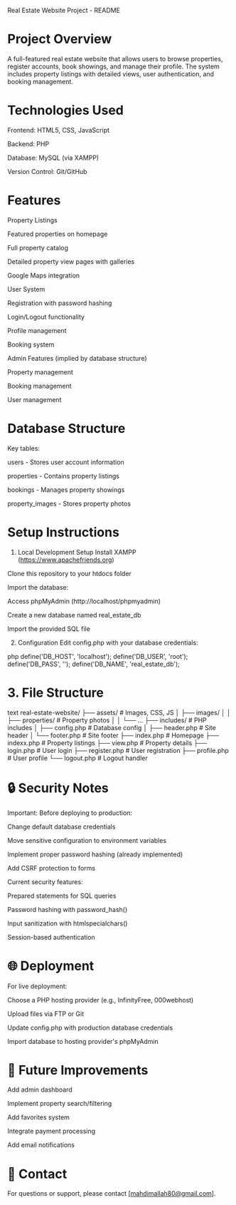 Real Estate Website Project - README
# Project Overview
A full-featured real estate website that allows users to browse properties, register accounts, book showings, and manage their profile. The system includes property listings with detailed views, user authentication, and booking management.

# Technologies Used
Frontend: HTML5, CSS, JavaScript

Backend: PHP

Database: MySQL (via XAMPP)

Version Control: Git/GitHub

# Features
Property Listings

Featured properties on homepage

Full property catalog

Detailed property view pages with galleries

Google Maps integration

User System

Registration with password hashing

Login/Logout functionality

Profile management

Booking system

Admin Features (implied by database structure)

Property management

Booking management

User management

# Database Structure
Key tables:

users - Stores user account information

properties - Contains property listings

bookings - Manages property showings

property_images - Stores property photos

# Setup Instructions
1. Local Development Setup
Install XAMPP (https://www.apachefriends.org)

Clone this repository to your htdocs folder

Import the database:

Access phpMyAdmin (http://localhost/phpmyadmin)

Create a new database named real_estate_db

Import the provided SQL file

2. Configuration
Edit config.php with your database credentials:

php
define('DB_HOST', 'localhost');
define('DB_USER', 'root');
define('DB_PASS', '');
define('DB_NAME', 'real_estate_db');
# 3. File Structure
text
real-estate-website/
├── assets/               # Images, CSS, JS
│   ├── images/
│   │   ├── properties/   # Property photos
│   │   └── ...
├── includes/             # PHP includes
│   ├── config.php        # Database config
│   ├── header.php        # Site header
│   └── footer.php        # Site footer
├── index.php             # Homepage
├── indexx.php            # Property listings
├── view.php              # Property details
├── login.php             # User login
├── register.php          # User registration
├── profile.php           # User profile
└── logout.php            # Logout handler
# 🔒 Security Notes
Important: Before deploying to production:

Change default database credentials

Move sensitive configuration to environment variables

Implement proper password hashing (already implemented)

Add CSRF protection to forms

Current security features:

Prepared statements for SQL queries

Password hashing with password_hash()

Input sanitization with htmlspecialchars()

Session-based authentication

# 🌐 Deployment
For live deployment:

Choose a PHP hosting provider (e.g., InfinityFree, 000webhost)

Upload files via FTP or Git

Update config.php with production database credentials

Import database to hosting provider's phpMyAdmin

# 📝 Future Improvements
Add admin dashboard

Implement property search/filtering

Add favorites system

Integrate payment processing

Add email notifications

 # 📧 Contact
For questions or support, please contact [mahdimallah80@gmail.com].
